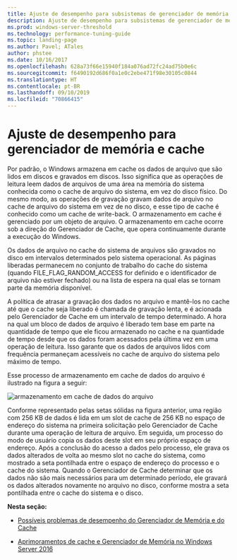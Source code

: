 ```yaml
---
title: Ajuste de desempenho para subsistemas de gerenciador de memória e cache
description: Ajuste de desempenho para subsistemas de gerenciador de memória e cache
ms.prod: windows-server-threshold
ms.technology: performance-tuning-guide
ms.topic: landing-page
ms.author: Pavel; ATales
author: phstee
ms.date: 10/16/2017
ms.openlocfilehash: 628a73f66e15940f184a076ad72fc24ad75b0e6c
ms.sourcegitcommit: f6490192d686f0a1e0c2ebe471f98e30105c0844
ms.translationtype: HT
ms.contentlocale: pt-BR
ms.lasthandoff: 09/10/2019
ms.locfileid: "70866415"
---
```

# <a name="performance-tuning-cache-and-memory-manager"></a>Ajuste de desempenho para gerenciador de memória e cache

Por padrão, o Windows armazena em cache os dados de arquivo que são lidos em discos e gravados em discos. Isso significa que as operações de leitura leem dados de arquivos de uma área na memória do sistema conhecida como o cache de arquivo do sistema, em vez do disco físico. Do mesmo modo, as operações de gravação gravam dados de arquivo no cache de arquivo do sistema em vez de no disco, e esse tipo de cache é conhecido como um cache de write-back. O armazenamento em cache é gerenciado por um objeto de arquivo. O armazenamento em cache ocorre sob a direção do Gerenciador de Cache, que opera continuamente durante a execução do Windows.

Os dados de arquivo no cache do sistema de arquivos são gravados no disco em intervalos determinados pelo sistema operacional. As páginas liberadas permanecem no conjunto de trabalho do cache do sistema (quando FILE\_FLAG\_RANDOM\_ACCESS for definido e o identificador de arquivo não estiver fechado) ou na lista de espera na qual elas se tornam parte da memória disponível.

A política de atrasar a gravação dos dados no arquivo e mantê-los no cache até que o cache seja liberado é chamada de gravação lenta, e é acionada pelo Gerenciador de Cache em um intervalo de tempo determinado. A hora na qual um bloco de dados de arquivo é liberado tem base em parte na quantidade de tempo que ele ficou armazenado no cache e na quantidade de tempo desde que os dados foram acessados pela última vez em uma operação de leitura. Isso garante que os dados de arquivos lidos com frequência permaneçam acessíveis no cache de arquivo do sistema pelo máximo de tempo.

Esse processo de armazenamento em cache de dados do arquivo é ilustrado na figura a seguir:

![armazenamento em cache de dados do arquivo](../../media/perftune-guide-file-data-caching.png)

Conforme representado pelas setas sólidas na figura anterior, uma região com 256 KB de dados é lida em um slot de cache de 256 KB no espaço de endereço do sistema na primeira solicitação pelo Gerenciador de Cache durante uma operação de leitura de arquivo. Em seguida, um processo do modo de usuário copia os dados deste slot em seu próprio espaço de endereço. Após a conclusão do acesso a dados pelo processo, ele grava os dados alterados de volta ao mesmo slot no cache do sistema, como mostrado a seta pontilhada entre o espaço de endereço do processo e o cache do sistema. Quando o Gerenciador de Cache determinar que os dados não são mais necessários para um determinado período, ele gravará os dados alterados novamente no arquivo no disco, conforme mostra a seta pontilhada entre o cache do sistema e o disco.

**Nesta seção:**

-   [Possíveis problemas de desempenho do Gerenciador de Memória e do Cache](troubleshoot.md)

-   [Aprimoramentos de cache e Gerenciador de Memória no Windows Server 2016](improvements-in-2016.md)
